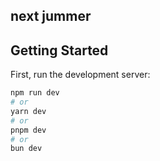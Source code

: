 ## next jummer

## Getting Started

First, run the development server:

```bash
npm run dev
# or
yarn dev
# or
pnpm dev
# or
bun dev
```
